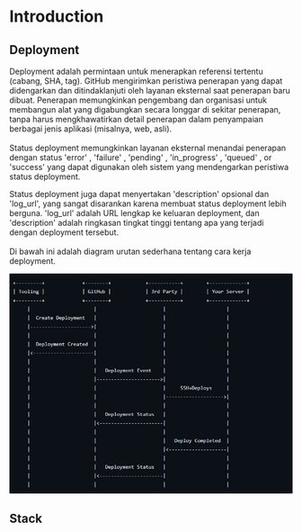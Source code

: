 # Introduction

## Deployment
Deployment adalah permintaan untuk menerapkan referensi tertentu (cabang, SHA, tag). GitHub mengirimkan peristiwa penerapan yang dapat didengarkan dan ditindaklanjuti oleh layanan eksternal saat penerapan baru dibuat. Penerapan memungkinkan pengembang dan organisasi untuk membangun alat yang digabungkan secara longgar di sekitar penerapan, tanpa harus mengkhawatirkan detail penerapan dalam penyampaian berbagai jenis aplikasi (misalnya, web, asli). <br>
<br> Status deployment memungkinkan layanan eksternal menandai penerapan dengan status 'error' , 'failure' , 'pending' , 'in_progress' , 'queued' , or 'success' yang dapat digunakan oleh sistem yang mendengarkan peristiwa status deployment. <br>

Status deployment juga dapat menyertakan 'description' opsional dan 'log_url', yang sangat disarankan karena membuat status deployment lebih berguna. 'log_url' adalah URL lengkap ke keluaran deployment, dan 'description' adalah ringkasan tingkat tinggi tentang apa yang terjadi dengan deployment tersebut. <br>
<br> 
Di bawah ini adalah diagram urutan sederhana tentang cara kerja deployment. <br>

![screenshot](diagram.png.jpg)
## Stack
